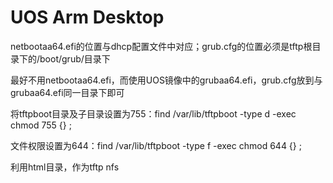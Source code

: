 # UOS Arm Desktop

netbootaa64.efi的位置与dhcp配置文件中对应；grub.cfg的位置必须是tftp根目录下的/boot/grub/目录下



最好不用netbootaa64.efi，而使用UOS镜像中的grubaa64.efi，grub.cfg放到与grubaa64.efi同一目录下即可



将tftpboot目录及子目录设置为755：find /var/lib/tftpboot -type d -exec chmod 755 {} \;

文件权限设置为644：find /var/lib/tftpboot -type f -exec chmod 644 {} \;



利用html目录，作为tftp nfs